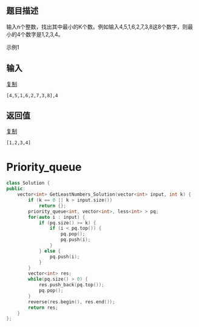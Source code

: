 ## 题目描述

输入n个整数，找出其中最小的K个数。例如输入4,5,1,6,2,7,3,8这8个数字，则最小的4个数字是1,2,3,4。

示例1

## 输入

[复制](javascript:void(0);)

```
[4,5,1,6,2,7,3,8],4
```

## 返回值

[复制](javascript:void(0);)

```
[1,2,3,4]
```



# Priority_queue

```c++
class Solution {
public:
    vector<int> GetLeastNumbers_Solution(vector<int> input, int k) {
        if (k == 0 || k > input.size())
            return {};
        priority_queue<int, vector<int>, less<int> > pq;
        for(auto i : input) {
            if (pq.size() >= k) {
                if (i < pq.top()) {
                    pq.pop();
                    pq.push(i);
                }
            } else {
                pq.push(i);
            }
        }
        vector<int> res;
        while(pq.size() > 0) {
            res.push_back(pq.top());
            pq.pop();
        }
        reverse(res.begin(), res.end());
        return res;
    }
};
```

